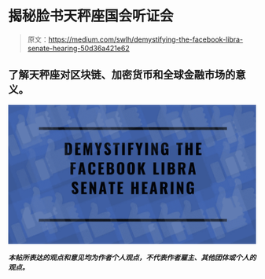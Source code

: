 # 揭秘脸书天秤座国会听证会

> 原文：<https://medium.com/swlh/demystifying-the-facebook-libra-senate-hearing-50d36a421e62>

## 了解天秤座对区块链、加密货币和全球金融市场的意义。

![](img/e2a529330e93f29c32fe3e8062380b71.png)

***本帖所表达的观点和意见均为作者个人观点，不代表作者雇主、其他团体或个人的观点。***